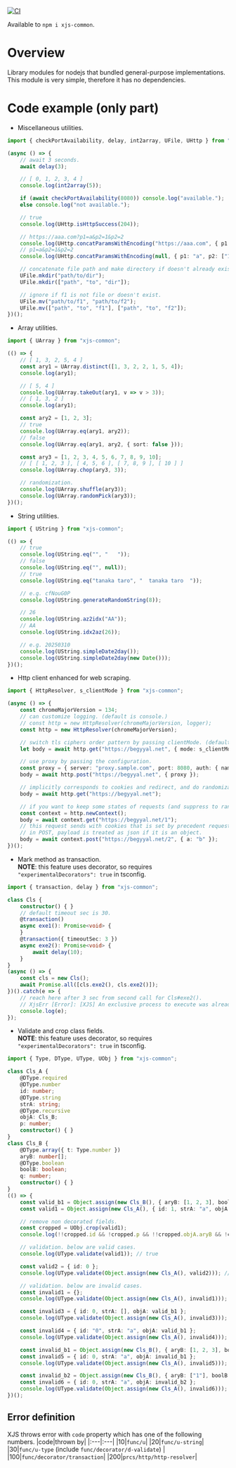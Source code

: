 [![CI](https://github.com/begyyal/xjs_commons/actions/workflows/test.yml/badge.svg)](https://github.com/begyyal/xjs_commons/actions/workflows/test.yml)

Available to `npm i xjs-common`.

# Overview
Library modules for nodejs that bundled general-purpose implementations.  
This module is very simple, therefore it has no dependencies.

# Code example (only part)
 - Miscellaneous utilities.
```ts
import { checkPortAvailability, delay, int2array, UFile, UHttp } from "xjs-common";

(async () => {
    // await 3 seconds.
    await delay(3);

    // [ 0, 1, 2, 3, 4 ]
    console.log(int2array(5));

    if (await checkPortAvailability(8080)) console.log("available.");
    else console.log("not available.");

    // true
    console.log(UHttp.isHttpSuccess(204));

    // https://aaa.com?p1=a&p2=1&p2=2
    console.log(UHttp.concatParamsWithEncoding("https://aaa.com", { p1: "a", p2: ["1", "2"] }));
    // p1=a&p2=1&p2=2
    console.log(UHttp.concatParamsWithEncoding(null, { p1: "a", p2: ["1", "2"] }));

    // concatenate file path and make directory if doesn't already exist.
    UFile.mkdir("path/to/dir");
    UFile.mkdir(["path", "to", "dir"]);

    // ignore if f1 is not file or doesn't exist.
    UFile.mv("path/to/f1", "path/to/f2");
    UFile.mv(["path", "to", "f1"], ["path", "to", "f2"]);
})();
```
 - Array utilities.
```ts
import { UArray } from "xjs-common";

(() => {
    // [ 1, 3, 2, 5, 4 ]
    const ary1 = UArray.distinct([1, 3, 2, 2, 1, 5, 4]);
    console.log(ary1);

    // [ 5, 4 ]
    console.log(UArray.takeOut(ary1, v => v > 3));
    // [ 1, 3, 2 ]
    console.log(ary1);

    const ary2 = [1, 2, 3];
    // true
    console.log(UArray.eq(ary1, ary2));
    // false
    console.log(UArray.eq(ary1, ary2, { sort: false }));

    const ary3 = [1, 2, 3, 4, 5, 6, 7, 8, 9, 10];
    // [ [ 1, 2, 3 ], [ 4, 5, 6 ], [ 7, 8, 9 ], [ 10 ] ]
    console.log(UArray.chop(ary3, 3));

    // randomization.
    console.log(UArray.shuffle(ary3));
    console.log(UArray.randomPick(ary3));
})();
```
 - String utilities.
```ts
import { UString } from "xjs-common";

(() => {
    // true
    console.log(UString.eq("", "   "));
    // false
    console.log(UString.eq("", null));
    // true
    console.log(UString.eq("tanaka taro", "  tanaka taro  "));

    // e.g. cfNouG0P
    console.log(UString.generateRandomString(8));

    // 26
    console.log(UString.az2idx("AA"));
    // AA
    console.log(UString.idx2az(26));

    // e.g. 20250310
    console.log(UString.simpleDate2day());
    console.log(UString.simpleDate2day(new Date()));
})();
```
 - Http client enhanced for web scraping.
```ts
import { HttpResolver, s_clientMode } from "xjs-common";

(async () => {
    const chromeMajorVersion = 134;
    // can customize logging. (default is console.)
    // const http = new HttpResolver(chromeMajorVersion, logger);
    const http = new HttpResolver(chromeMajorVersion);

    // switch tls ciphers order pattern by passing clientMode. (default is random between chrome or firefox.)
    let body = await http.get("https://begyyal.net", { mode: s_clientMode.chrome });

    // use proxy by passing the configuration.
    const proxy = { server: "proxy.sample.com", port: 8080, auth: { name: "prx", pass: "****" } }
    body = await http.post("https://begyyal.net", { proxy });

    // implicitly corresponds to cookies and redirect, and do randomization.
    body = await http.get("https://begyyal.net");

    // if you want to keep some states of requests (and suppress to randomize), it can create new context to do.
    const context = http.newContext();
    body = await context.get("https://begyyal.net/1");
    // this request sends with cookies that is set by precedent requests. 
    // in POST, payload is treated as json if it is an object.
    body = await context.post("https://begyyal.net/2", { a: "b" });
})();
```
 - Mark method as transaction.  
**NOTE**: this feature uses decorator, so requires `"experimentalDecorators": true` in tsconfig.
```ts
import { transaction, delay } from "xjs-common";

class Cls {
    constructor() { }
    // default timeout sec is 30.
    @transaction()
    async exe1(): Promise<void> {
    }
    @transaction({ timeoutSec: 3 })
    async exe2(): Promise<void> {
        await delay(10);
    }
}
(async () => {
    const cls = new Cls();
    await Promise.all([cls.exe2(), cls.exe2()]);
})().catch(e => {
    // reach here after 3 sec from second call for Cls#exe2().
    // XjsErr [Error]: [XJS] An exclusive process to execute was already running by other request.
    console.log(e);
});
```
 - Validate and crop class fields.  
**NOTE**: this feature uses decorator, so requires `"experimentalDecorators": true` in tsconfig.
```ts
import { Type, DType, UType, UObj } from "xjs-common";

class Cls_A {
    @DType.required
    @DType.number
    id: number;
    @DType.string
    strA: string;
    @DType.recursive
    objA: Cls_B;
    p: number;
    constructor() { }
}
class Cls_B {
    @DType.array({ t: Type.number })
    aryB: number[];
    @DType.boolean
    boolB: boolean;
    q: number;
    constructor() { }
}
(() => {
    const valid_b1 = Object.assign(new Cls_B(), { aryB: [1, 2, 3], boolB: true, q: 1 });
    const valid1 = Object.assign(new Cls_A(), { id: 1, strA: "a", objA: valid_b1, p: 1 });

    // remove non decorated fields.
    const cropped = UObj.crop(valid1);
    console.log(!!cropped.id && !cropped.p && !!cropped.objA.aryB && !cropped.objA.q) // true;

    // validation. below are valid cases.
    console.log(UType.validate(valid1)); // true

    const valid2 = { id: 0 };
    console.log(UType.validate(Object.assign(new Cls_A(), valid2))); // true

    // validation. below are invalid cases.
    const invalid1 = {};
    console.log(UType.validate(Object.assign(new Cls_A(), invalid1))); // false

    const invalid3 = { id: 0, strA: [], objA: valid_b1 };
    console.log(UType.validate(Object.assign(new Cls_A(), invalid3))); // false

    const invalid4 = { id: "0", strA: "a", objA: valid_b1 };
    console.log(UType.validate(Object.assign(new Cls_A(), invalid4))); // false

    const invalid_b1 = Object.assign(new Cls_B(), { aryB: [1, 2, 3], boolB: 1 });
    const invalid5 = { id: 0, strA: "a", objA: invalid_b1 };
    console.log(UType.validate(Object.assign(new Cls_A(), invalid5))); // false

    const invalid_b2 = Object.assign(new Cls_B(), { aryB: ["1"], boolB: true });
    const invalid6 = { id: 0, strA: "a", objA: invalid_b2 };
    console.log(UType.validate(Object.assign(new Cls_A(), invalid6))); // false
})();
```
## Error definition
XJS throws error with `code` property which has one of the following numbers.
|code|thrown by|
|:---|:---|
|10|`func/u`|
|20|`func/u-string`|
|30|`func/u-type` (include `func/decorator/d-validate`) |
|100|`func/decorator/transaction`|
|200|`prcs/http/http-resolver`|

